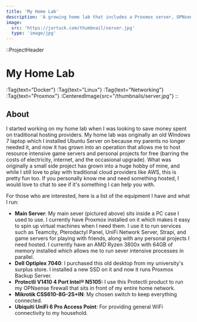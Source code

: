 ```yaml
---
title: 'My Home Lab'
description: 'A growing home lab that includes a Proxmox server, OPNsense firewall, and custom networking equipment.'
image:
  src: 'https://jortuck.com/thumbnail/server.jpg'
  type: 'image/jpg'
---
```


::ProjectHeader

# My Home Lab

:Tag{text="Docker"} :Tag{text="Linux"} :Tag{text="Networking"} :Tag{text="Proxmox"}
:CenteredImage{src="/thumbnails/server.jpg"}
::

## About

I started working on my home lab when I was looking to save money spent on traditional hosting providers. My home lab
was
originally an old Windows 7 laptop which I installed Ubuntu Server on because my parents no longer needed it, and now it
has grown into an operation that allows me to host resource intensive game servers and personal projects for free
(barring
the costs of electricity, internet, and the occasional upgrade). What was originally a small side project has grown into
a huge hobby of mine, and while I still love to play with traditional cloud providers like AWS, this is pretty fun too.
If you personally know me and need something hosted, I would love to chat to see if it's something I can help you with.

For those who are interested, here is a list of the equipment I have and what I run:

- **Main Server**: My main sever (pictured above) sits inside a PC case I used to use. I currently have Proxmox
  installed
  on it which makes it easy to spin up virtual machines when I need them. I use it to run services such as Teamcity,
  Pterodactyl Panel, UniFi Network Server, Strapi, and game servers for playing with friends, along with any personal
  projects I need hosted. I currently have an AMD
  Ryzen 3800x with 64GB of memory installed which allows me to run sever intensive processes in parallel.
- **Dell Optiplex 7040**: I purchased this old desktop from my university's surplus store. I installed a new SSD on it
  and now it runs Proxmox Backup Server.
- **Protectli V1410 4 Port Intel® N5105:** I use this Protectli product to run my OPNsense firewall that sits in front
  of my entire home network.
- **Mikrotik CSS610-8G-2S+IN**: My chosen switch to keep everything connected.
- **Ubiquiti UniFi 6 Pro Access Point**: For providing general WiFi connectivity to my household.